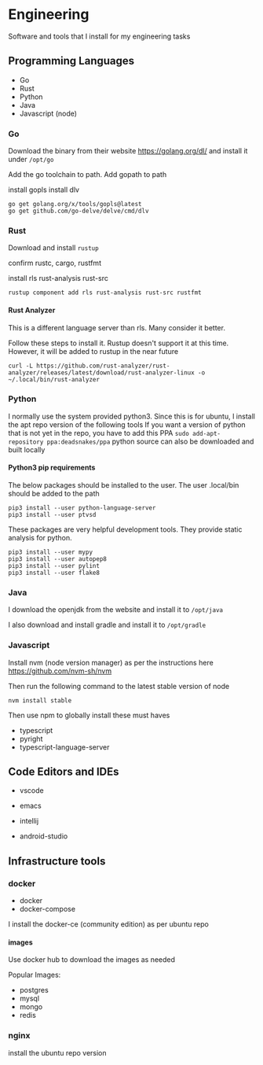 # Engineering

Software and tools that I install for my engineering tasks

## Programming Languages

* Go
* Rust
* Python
* Java
* Javascript (node)

### Go

Download the binary from their website
https://golang.org/dl/
and install it under `/opt/go`

Add the go toolchain to path.
Add gopath to path

install gopls
install dlv

```
go get golang.org/x/tools/gopls@latest
go get github.com/go-delve/delve/cmd/dlv
```

### Rust 

Download and install `rustup`

confirm rustc, cargo, rustfmt

install rls rust-analysis rust-src

```
rustup component add rls rust-analysis rust-src rustfmt
```


#### Rust Analyzer 

This is a different language server than rls. Many consider it better.

Follow these steps to install it. Rustup doesn't support it at this time.
However, it will be added to rustup in the near future

```
curl -L https://github.com/rust-analyzer/rust-analyzer/releases/latest/download/rust-analyzer-linux -o ~/.local/bin/rust-analyzer
```

### Python

I normally use the system provided python3.
Since this is for ubuntu, I install the apt repo version of the following tools
If you want a version of python that is not yet in the repo, you have to add this PPA
`sudo add-apt-repository ppa:deadsnakes/ppa`
python source can also be downloaded and built locally

#### Python3 pip requirements

The below packages should be installed to the user.
The user .local/bin should be added to the path

```
pip3 install --user python-language-server
pip3 install --user ptvsd
```

These packages are very helpful development tools. They provide static analysis for python.

```
pip3 install --user mypy
pip3 install --user autopep8
pip3 install --user pylint
pip3 install --user flake8
```

### Java

I download the openjdk from the website and install it to `/opt/java`

I also download and install gradle and install it to `/opt/gradle`

### Javascript

Install nvm (node version manager) as per the instructions here
https://github.com/nvm-sh/nvm

Then run the following command to the latest stable version of node
```
nvm install stable
```

Then use npm to globally install these must haves

* typescript
* pyright
* typescript-language-server

## Code Editors and IDEs

* vscode
* emacs

* intellij
* android-studio

## Infrastructure tools

### docker

* docker
* docker-compose

I install the docker-ce (community edition) as per ubuntu repo

#### images
Use docker hub to download the images as needed

Popular Images:

* postgres
* mysql
* mongo
* redis

### nginx

install the ubuntu repo version

